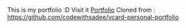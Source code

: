 This is my portfolio :D
Visit it [Portfolio](https://shi-web.github.io/Portfolio/)
Cloned from : https://github.com/codewithsadee/vcard-personal-portfolio 
